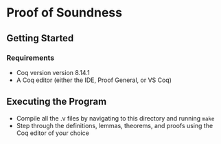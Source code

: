 # Proof of Soundness

## Getting Started

### Requirements
- Coq version version 8.14.1
- A Coq editor (either the IDE, Proof General, or VS Coq)

## Executing the Program
- Compile all the .v files by navigating to this directory and running
  `make`
- Step through the definitions, lemmas, theorems, and proofs using the Coq
  editor of your choice
